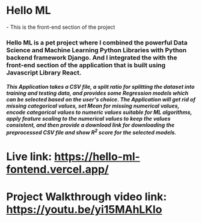 <h1>Hello ML</h1>
- This is the front-end section of the project

<h3> Hello ML is a pet project where I combined the powerful Data Science and Machine Learning Python Libraries with Python backend framework <b>Django</b>. And I integrated the with the front-end section of the application that is built using Javascript Library <b>React</b>. </h3>

<h5>This Application takes a CSV file, a split ratio for splitting the dataset into training and testing data, and provides some <b>Regression</b> models which can
be selected based on the user's choice. The Application will get rid of missing categorical values, set Mean for missing numerical values, encode categorical values to numeric values suitable for ML algorithms, apply feature scaling to the numerical values to keep the values consistent, and then provide a download link for downloading the preprocessed CSV file and show
R<sup>2</sup> score for the selected models.</h5>

# Live link: https://hello-ml-fontend.vercel.app/

# Project Walkthrough video link: https://youtu.be/yi15MAhLKlo
